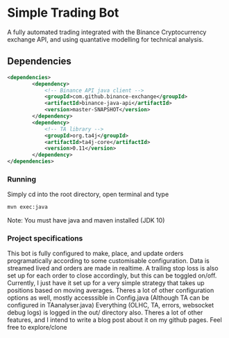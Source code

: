 # Simple Trading Bot

A fully automated trading integrated with the Binance Cryptocurrency exchange API,
and using quantative modelling for technical analysis.

## Dependencies
```xml
<dependencies>
        <dependency>
            <!-- Binance API java client -->
            <groupId>com.github.binance-exchange</groupId>
            <artifactId>binance-java-api</artifactId>
            <version>master-SNAPSHOT</version>
        </dependency>
        <dependency>
            <!-- TA library -->
            <groupId>org.ta4j</groupId>
            <artifactId>ta4j-core</artifactId>
            <version>0.11</version>
        </dependency>
</dependencies>
```


### Running

Simply cd into the root directory, open terminal and type
```bash
mvn exec:java
```
Note: You must have java and maven installed (JDK 10)


### Project specifications

This bot is fully configured to make, place, and update orders 
programatically according to some customisable configuration.
Data is streamed lived and orders are made in realtime.
A trailing stop loss is also set up for each order to close accordingly, but this can 
be toggled on/off.
Currently, I just have it set up for a very simple strategy that
takes up positions based on moving averages. Theres a lot of 
other configuration options as well, mostly accesssible in Config.java
(Although TA can be configured in TAanalyser.java)
Everything (OLHC, TA, errors, websocket debug logs) is logged in the out/ directory also.
Theres a lot of other features, and I intend to write a blog post about it on
my github pages. Feel free to explore/clone
